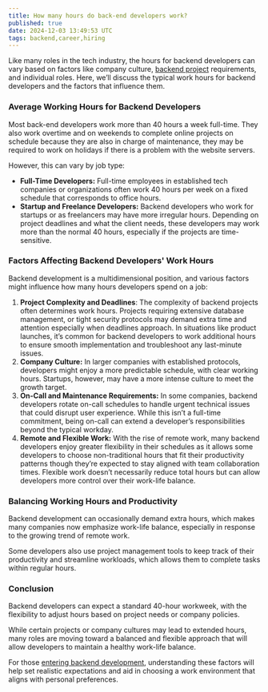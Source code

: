 ```yaml
---
title: How many hours do back-end developers work?
published: true
date: 2024-12-03 13:49:53 UTC
tags: backend,career,hiring
---
```


Like many roles in the tech industry, the hours for backend developers can vary based on factors like company culture, [backend project](https://backendprojects.dev/) requirements, and individual roles. Here, we’ll discuss the typical work hours for backend developers and the factors that influence them.

### **Average Working Hours for Backend Developers**

Most back-end developers work more than 40 hours a week full-time. They also work overtime and on weekends to complete online projects on schedule because they are also in charge of maintenance, they may be required to work on holidays if there is a problem with the website servers.

However, this can vary by job type:

- **Full-Time Developers:** Full-time employees in established tech companies or organizations often work 40 hours per week on a fixed schedule that corresponds to office hours.
- **Startup and Freelance Developers:** Backend developers who work for startups or as freelancers may have more irregular hours. Depending on project deadlines and what the client needs, these developers may work more than the normal 40 hours, especially if the projects are time-sensitive.

### **Factors Affecting Backend Developers' Work Hours**

Backend development is a multidimensional position, and various factors might influence how many hours developers spend on a job:

1. **Project Complexity and Deadlines**: The complexity of backend projects often determines work hours. Projects requiring extensive database management, or tight security protocols may demand extra time and attention especially when deadlines approach. In situations like product launches, it’s common for backend developers to work additional hours to ensure smooth implementation and troubleshoot any last-minute issues.
2. **Company Culture:** In larger companies with established protocols, developers might enjoy a more predictable schedule, with clear working hours. Startups, however, may have a more intense culture to meet the growth target.
3. **On-Call and Maintenance Requirements:** In some companies, backend developers rotate on-call schedules to handle urgent technical issues that could disrupt user experience. While this isn’t a full-time commitment, being on-call can extend a developer’s responsibilities beyond the typical workday.
4. **Remote and Flexible Work:** With the rise of remote work, many backend developers enjoy greater flexibility in their schedules as it allows some developers to choose non-traditional hours that fit their productivity patterns though they’re expected to stay aligned with team collaboration times. Flexible work doesn’t necessarily reduce total hours but can allow developers more control over their work-life balance.

### **Balancing Working Hours and Productivity**

Backend development can occasionally demand extra hours, which makes many companies now emphasize work-life balance, especially in response to the growing trend of remote work.

Some developers also use project management tools to keep track of their productivity and streamline workloads, which allows them to complete tasks within regular hours.

### **Conclusion**

Backend developers can expect a standard 40-hour workweek, with the flexibility to adjust hours based on project needs or company policies.

While certain projects or company cultures may lead to extended hours, many roles are moving toward a balanced and flexible approach that will allow developers to maintain a healthy work-life balance.

For those [entering backend development](https://masteringbackend.com/hubs/backend-engineering), understanding these factors will help set realistic expectations and aid in choosing a work environment that aligns with personal preferences.
